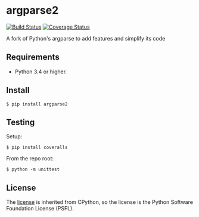 argparse2
=========

[![Build Status](https://travis-ci.org/cjerdonek/python-argparse.svg?branch=master)](https://travis-ci.org/cjerdonek/python-argparse)
[![Coverage Status](https://img.shields.io/coveralls/cjerdonek/python-argparse.svg)](https://coveralls.io/r/cjerdonek/python-argparse?branch=master)

A fork of Python's argparse to add features and simplify its code


Requirements
------------

* Python 3.4 or higher.


Install
-------

    $ pip install argparse2


Testing
-------

Setup:

    $ pip install coveralls

From the repo root:

    $ python -m unittest


License
-------

The [license](LICENSE) is inherited from CPython, so the license is
the Python Software Foundation License (PSFL).
